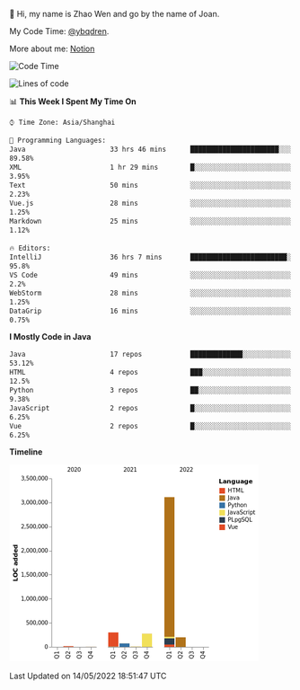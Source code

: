 :wave: Hi, my name is Zhao Wen and go by the name of Joan.

My Code Time: [@ybqdren](https://wakatime.com/@ybqdren).

More about me: [Notion](https://ybqdren.notion.site/ybqdren/Wen-Zhao-Java-03c1dd267cf5427c908cc5a01541717e)


<!--START_SECTION:waka-->
![Code Time](http://img.shields.io/badge/Code%20Time-646%20hrs%2021%20mins-blue)

![Lines of code](https://img.shields.io/badge/From%20Hello%20World%20I%27ve%20Written-4%20Million%20lines%20of%20code-blue)

📊 **This Week I Spent My Time On** 

```text
⌚︎ Time Zone: Asia/Shanghai

💬 Programming Languages: 
Java                     33 hrs 46 mins      ██████████████████████░░░   89.58% 
XML                      1 hr 29 mins        █░░░░░░░░░░░░░░░░░░░░░░░░   3.95% 
Text                     50 mins             ░░░░░░░░░░░░░░░░░░░░░░░░░   2.23% 
Vue.js                   28 mins             ░░░░░░░░░░░░░░░░░░░░░░░░░   1.25% 
Markdown                 25 mins             ░░░░░░░░░░░░░░░░░░░░░░░░░   1.12%

🔥 Editors: 
IntelliJ                 36 hrs 7 mins       ████████████████████████░   95.8% 
VS Code                  49 mins             ░░░░░░░░░░░░░░░░░░░░░░░░░   2.2% 
WebStorm                 28 mins             ░░░░░░░░░░░░░░░░░░░░░░░░░   1.25% 
DataGrip                 16 mins             ░░░░░░░░░░░░░░░░░░░░░░░░░   0.75%

```

**I Mostly Code in Java** 

```text
Java                     17 repos            █████████████░░░░░░░░░░░░   53.12% 
HTML                     4 repos             ███░░░░░░░░░░░░░░░░░░░░░░   12.5% 
Python                   3 repos             ██░░░░░░░░░░░░░░░░░░░░░░░   9.38% 
JavaScript               2 repos             █░░░░░░░░░░░░░░░░░░░░░░░░   6.25% 
Vue                      2 repos             █░░░░░░░░░░░░░░░░░░░░░░░░   6.25%

```


**Timeline**

![Chart not found](https://raw.githubusercontent.com/ybqdren/ybqdren/main/charts/bar_graph.png) 


 Last Updated on 14/05/2022 18:51:47 UTC
<!--END_SECTION:waka-->

